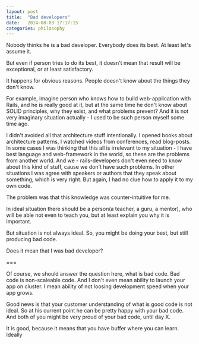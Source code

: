 ```yaml
---
layout: post
title:  "Bad developers"
date:   2014-08-03 17:17:15
categories: philosophy
---
```


Nobody thinks he is a bad developer. Everybody does its best. At least let's assume it.

But even if person tries to do its best, it doesn't mean that result will be exceptional, or at least satisfactory.

It happens for obvious reasons. People doesn't know about the things they don't know. 

For example, imagine person who knows how to build web-application with Rails, and he is really good at it, but at the same time he don't know about SOLID principles, why they exist, and what problems prevent?
And it is not very imaginary situation actually - I used to be such person myself some time ago.

I didn't avoided all that architecture stuff intentionally. I opened books about architecture patterns, I watched videos from conferences, read blog-posts. 
In some cases I was thinking that this all is irrelevant to my situation - I have best language and web-framework in the world, so these are the problems from another world. And we - rails-developers don't even need to know about this kind of stuff, cause we don't have such problems.
In other situations I was agree with speakers or authors that they speak about something, which is very right. But again, I had no clue how to apply it to my own code.

The problem was that this knowledge was counter-intuitive for me.

In ideal situation there should be a person(a teacher, a guru, a mentor), who will be able not even to teach you, but at least explain you why it is important.

But situation is not always ideal. So, you might be doing your best, but still producing bad code.

Does it mean that I was bad developer?

===

Of course, we should answer the question here, what is bad code. Bad code is non-scaleable code. And I don't even mean ability to launch your app on cluster. I mean ability of not loosing development speed when your app grows.

Good news is that your customer understanding of what is good code is not ideal. So at his current point he can be pretty happy with your bad code. And both of you might be very proud of your bad code, until day X. 

It is good, because it means that you have buffer where you can learn. Ideally 


